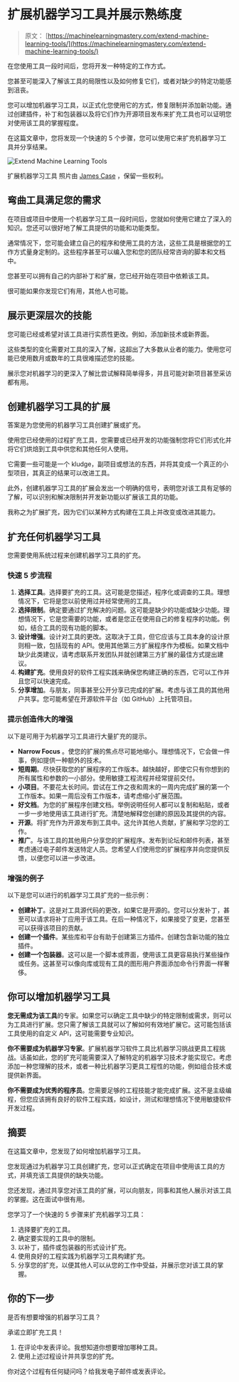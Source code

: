 # 扩展机器学习工具并展示熟练度

> 原文： [https://machinelearningmastery.com/extend-machine-learning-tools/](https://machinelearningmastery.com/extend-machine-learning-tools/)

在您使用工具一段时间后，您将开发一种特定的工作方式。

您甚至可能深入了解该工具的局限性以及如何修复它们，或者对缺少的特定功能感到沮丧。

您可以增加机器学习工具，以正式化您使用它的方式，修复限制并添加新功能。通过创建插件，补丁和包装器以及将它们作为开源项目发布来扩充工具也可以证明您对使用该工具的掌握程度。

在这篇文章中，您将发现一个快速的 5 个步骤，您可以使用它来扩充机器学习工具并分享结果。

![Extend Machine Learning Tools](img/c4385e5bbe979d459867787fef36db6d.jpg)

扩展机器学习工具
照片由 [James Case](https://www.flickr.com/photos/capcase/4970062156/) ，保留一些权利。

## 弯曲工具满足您的需求

在项目或项目中使用一个机器学习工具一段时间后，您就如何使用它建立了深入的知识。您还可以很好地了解工具提供的功能和功能类型。

通常情况下，您可能会建立自己的程序和使用工具的方法，这些工具是根据您的工作方式量身定制的。这些程序甚至可以编入您和您的团队经常咨询的脚本和文档中。

您甚至可以拥有自己的内部补丁和扩展，您已经开始在项目中依赖该工具。

很可能如果你发现它们有用，其他人也可能。

## 展示更深层次的技能

您可能已经或希望对该工具进行实质性更改。例如，添加新技术或新界面。

这些类型的变化需要对工具的深入了解，这超出了大多数从业者的能力。使用您可能已使用数月或数年的工具很难描述您的技能。

展示您对机器学习的更深入了解比尝试解释简单得多，并且可能对新项目甚至采访都有用。

## 创建机器学习工具的扩展

答案是为您使用的机器学习工具创建扩展或扩充。

使用您已经使用的过程扩充工具，您需要或已经开发的功能强制您将它们形式化并将它们烘焙到工具中供您和其他任何人使用。

它需要一些可能是一个 kludge，副项目或想法的东西，并将其变成一个真正的小型项目，其真正的结果可以改进工具。

此外，创建机器学习工具的扩展会发出一个明确的信号，表明您对该工具有足够的了解，可以识别和解决限制并开发新功能以扩展该工具的功能。

我称之为扩展扩充，因为它们以某种方式构建在工具上并改变或改进其能力。

## 扩充任何机器学习工具

您需要使用系统过程来创建机器学习工具的扩充。

### 快速 5 步流程

1.  **选择工具**。选择要扩充的工具。这可能是您描述，程序化或调查的工具。理想情况下，它将是您以前使用过并经常使用的工具。
2.  **选择限制**。确定要通过扩充解决的问题。这可能是缺少的功能或缺少功能。理想情况下，它是您需要的功能，或者是您正在使用自己的修复程序的功能。例如，结合工具的现有功能的脚本。
3.  **设计增强**。设计对工具的更改。这取决于工具，但它应该与工具本身的设计原则相一致，包括现有的 API。使用其他第三方扩展程序作为模板。如果文档中缺少此类建议，请考虑联系开发团队并就创建第三方扩展的最佳方式提出建议。
4.  **构建扩充**。使用良好的软件工程实践来确保您构建正确的东西，它可以工作并且您可以快速完成。
5.  **分享增加**。与朋友，同事甚至公开分享已完成的扩展。考虑与该工具的其他用户共享。您可能希望在开源软件平台（如 GitHub）上托管项目。

### 提示创造伟大的增强

以下是可用于为机器学习工具进行大量扩充的提示。

*   **Narrow Focus** 。使您的扩展的焦点尽可能地缩小。理想情况下，它会做一件事，例如提供一种额外的技术。
*   **短周期**。尽快获取您的扩展程序的工作版本。越快越好，即使它只有你想到的所有属性和参数的一小部分。使用敏捷工程流程并经常提前交付。
*   **小项目**。不要花太长时间。尝试在工作之夜和周末的一周内完成扩展的第一个工作版本。如果一周后没有工作版本，请考虑缩小扩展范围。
*   **好文档**。为您的扩展程序创建文档。举例说明任何人都可以复制和粘贴，或者一步一步地使用该工具进行扩充。清楚地解释您创建的原因及其提供的内容。
*   **开源**。将扩充作为开源发布到工具中。这允许其他人贡献，扩展和学习您的工作。
*   **推广**。与该工具的其他用户分享您的扩展程序。发布到论坛和邮件列表，甚至考虑通过电子邮件发送特定人员。您希望人们使用您的扩展程序并向您提供反馈，以便您可以进一步改进。

### 增强的例子

以下是您可以进行的机器学习工具扩充的一些示例：

*   **创建补丁**。这是对工具源代码的更改，如果它是开源的。您可以分发补丁，甚至可以请求将补丁应用于该工具。在后一种情况下，如果接受了变更，您甚至可以获得该项目的贡献。
*   **创建一个插件**。某些库和平台有助于创建第三方插件。创建包含新功能的独立插件。
*   **创建一个包装器**。这可以是一个脚本或界面，使用该工具更容易执行某些操作或任务。这甚至可以像向库或现有工具的图形用户界面添加命令行界面一样奢侈。

## 你可以增加机器学习工具

**您无需成为该工具**的专家。如果您可以确定工具中缺少的特定限制或需求，则可以为工具进行扩展。您只需了解该工具就可以了解如何有效地扩展它。这可能包括该工具使用的自定义 API，这可能需要专业知识。

**你不需要成为机器学习专家**。扩展机器学习软件工具比机器学习挑战更具工程挑战。话虽如此，您的扩充可能需要深入了解特定的机器学习技术才能实现它。考虑添加一种您理解的技术，或者一种比机器学习更具工程性的功能，例如组合技术或提供新界面。

**你不需要成为优秀的程序员**。您需要足够的工程技能才能完成扩展。这不是主级编程，但您应该拥有良好的软件工程实践，如设计，测试和理想情况下使用敏捷软件开发过程。

## 摘要

在这篇文章中，您发现了如何增加机器学习工具。

您发现通过为机器学习工具创建扩充，您可以正式确定在项目中使用该工具的方式，并填充该工具提供的缺失功能。

您还发现，通过共享您对该工具的扩展，可以向朋友，同事和其他人展示对该工具的掌握。这在面试中很有用。

您学习了一个快速的 5 步骤来扩充机器学习工具：

1.  选择要扩充的工具。
2.  确定要实现的工具中的限制。
3.  以补丁，插件或包装器的形式设计扩充。
4.  使用良好的工程实践为机器学习工具构建扩充。
5.  分享您的扩充，以便其他人可以从您的工作中受益，并展示您对该工具的掌握。

## 你的下一步

是否有想要增强的机器学习工具？

承诺立即扩充工具！

1.  在评论中发表评论。我想知道你想要增加哪种工具。
2.  使用上述过程设计并共享您的扩充。

你对这个过程有任何疑问吗？给我发电子邮件或发表评论。